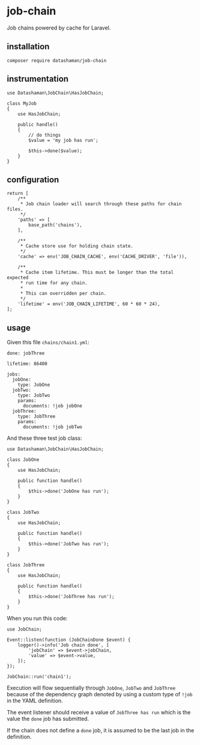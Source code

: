 # job-chain

Job chains powered by cache for Laravel.

## installation

```
composer require datashaman/job-chain
```

## instrumentation

```
use Datashaman\JobChain\HasJobChain;

class MyJob
{
    use HasJobChain;

    public handle()
    {
        // do things
        $value = 'my job has run';

        $this->done($value);
    }
}
```

## configuration

```
return [
    /**
     * Job chain loader will search through these paths for chain files.
     */
    'paths' => [
        base_path('chains'),
    ],

    /**
     * Cache store use for holding chain state.
     */
    'cache' => env('JOB_CHAIN_CACHE', env('CACHE_DRIVER', 'file')),

    /**
     * Cache item lifetime. This must be longer than the total expected
     * run time for any chain.
     *
     * This can overridden per chain.
     */
    'lifetime' = env('JOB_CHAIN_LIFETIME', 60 * 60 * 24),
];
```

## usage

Given this file `chains/chain1.yml`:

```
done: jobThree

lifetime: 86400

jobs:
  jobOne:
    type: JobOne
  jobTwo:
    type: JobTwo
    params:
      documents: !job jobOne
  jobThree:
    type: JobThree
    params:
      documents: !job jobTwo
```
And these three test job class:

```
use Datashaman\JobChain\HasJobChain;

class JobOne
{
    use HasJobChain;

    public function handle()
    {
        $this->done('JobOne has run');
    }
}

class JobTwo
{
    use HasJobChain;

    public function handle()
    {
        $this->done('JobTwo has run');
    }
}

class JobThree
{
    use HasJobChain;

    public function handle()
    {
        $this->done('JobThree has run');
    }
}
```

When you run this code:

```
use JobChain;

Event::listen(function (JobChainDone $event) {
    logger()->info('Job chain done', [
        'jobChain' => $event->jobChain,
        'value' => $event->value,
    ]);
});

JobChain::run('chain1');
```

Execution will flow sequentially through `JobOne`, `JobTwo` and `JobThree` because of the dependency graph denoted by using a custom type of `!job` in the YAML definition.

The event listener should receive a value of `JobThree has run` which is the value the `done` job has submitted.

If the chain does not define a `done` job, it is assumed to be the last job in the definition.
